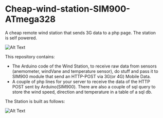 # Cheap-wind-station-SIM900-ATmega328
A cheap remote wind station that sends 3G data to a php page. The station is self powered.

![Alt Text](https://i.postimg.cc/Hk6597Xc/anemometer.gif)

This repository contains:
- The Arduino code of the Wind Station, to receive raw data from sensors (anemometer, windVane and temperature sensor), do stuff and pass it to SIM900 module that send an HTTP-POST via 3G(or 4G) Mobile Data. 
- A couple of php lines for your server to receive the data of the HTTP POST sent by Arduino(SIM900). There are also a couple of sql query to store the wind speed, direction and temperature in a table of a sql db.

The Station is built as follows:

![Alt Text](https://i.postimg.cc/gJ1C83v2/IMG12.png)